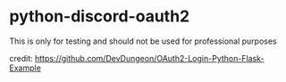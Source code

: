 # python-discord-oauth2

This is only for testing and should not be used for professional purposes

credit: https://github.com/DevDungeon/OAuth2-Login-Python-Flask-Example
